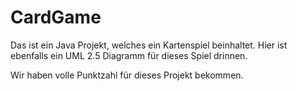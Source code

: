 # CardGame

Das ist ein Java Projekt, welches ein Kartenspiel beinhaltet. Hier ist ebenfalls ein UML 2.5 Diagramm für dieses Spiel drinnen.

Wir haben volle Punktzahl für dieses Projekt bekommen.
